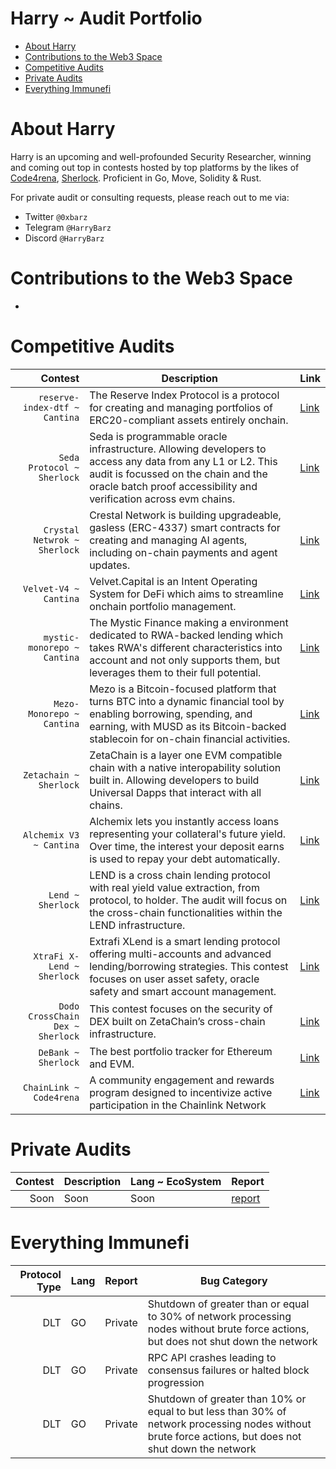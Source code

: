 # Harry ~ Audit Portfolio 
- [About Harry](https://github.com/shealtielanz/audits/blob/main/README.md#about-shealtielanz)
- [Contributions to the Web3 Space](https://github.com/shealtielanz/audits/blob/main/README.md#contributions-to-the-web3-space)
- [Competitive Audits](https://github.com/shealtielanz/audits/blob/main/README.md#competitive-audits)
- [Private Audits](https://github.com/shealtielanz/audits/blob/main/README.md#private-audits)
- [Everything Immunefi](https://github.com/shealtielanz/audits/blob/main/README.md#everything-immunefi)

# About Harry
Harry is an upcoming and well-profounded Security Researcher, winning and coming out top in contests hosted by top platforms by the likes of [Code4rena](https://code4rena.com/), [Sherlock](https://audits.sherlock.xyz/). Proficient in Go, Move, Solidity & Rust.

For private audit or consulting requests, please reach out to me via:
- Twitter `@0xbarz`
- Telegram `@HarryBarz`
- Discord `@HarryBarz`
# Contributions to the Web3 Space

- 
# Competitive Audits
| Contest | Description | Link |
|-----:|-----|-----|
| `reserve-index-dtf ~ Cantina` | The Reserve Index Protocol is a protocol for creating and managing portfolios of ERC20-compliant assets entirely onchain.| [Link](https://cantina.xyz/code/9dfca0bc-a7bf-482e-a3df-4eb861f55c4f/overview) |
| `Seda Protocol ~ Sherlock` | Seda is programmable oracle infrastructure. Allowing developers to access any data from any L1 or L2. This audit is focussed on the chain and the oracle batch proof accessibility and verification across evm chains. | [Link](https://audits.sherlock.xyz/contests/729) |
| `Crystal Netwrok ~ Sherlock` | Crestal Network is building upgradeable, gasless (ERC-4337) smart contracts for creating and managing AI agents, including on-chain payments and agent updates.| [Link](https://audits.sherlock.xyz/contests/755) |
| `Velvet-V4 ~ Cantina` | Velvet.Capital is an Intent Operating System for DeFi which aims to streamline onchain portfolio management.| [Link](https://cantina.xyz/code/8cf9c7a0-a7a6-446a-8577-1e2c254eb5a8/overview) |
| `mystic-monorepo ~ Cantina` | The Mystic Finance making a environment dedicated to RWA-backed lending which takes RWA's different characteristics into account and not only supports them, but leverages them to their full potential.| [Link](https://cantina.xyz/code/c160af78-28f8-47f7-9926-889b3864c6d8/overview) |
| `Mezo-Monorepo ~ Cantina` | Mezo is a Bitcoin-focused platform that turns BTC into a dynamic financial tool by enabling borrowing, spending, and earning, with MUSD as its Bitcoin-backed stablecoin for on-chain financial activities. | [Link](https://cantina.xyz/code/e757364c-1f68-4ec5-94f6-c6b3c2e80c6d/overview) |
| `Zetachain ~ Sherlock` | ZetaChain is a layer one EVM compatible chain with a native interopability solution built in. Allowing developers to build Universal Dapps that interact with all chains. | [Link](https://audits.sherlock.xyz/contests/857) |
| `Alchemix V3 ~ Cantina` | Alchemix lets you instantly access loans representing your collateral's future yield. Over time, the interest your deposit earns is used to repay your debt automatically.  | [Link](https://cantina.xyz/code/e68909e6-3491-4a94-a707-ecf0c89cf72a/overview) |
| `Lend ~ Sherlock` | LEND is a cross chain lending protocol with real yield value extraction, from protocol, to holder. The audit will focus on the cross-chain functionalities within the LEND infrastructure. | [Link](https://audits.sherlock.xyz/contests/908) |
| `XtraFi X-Lend ~ Sherlock` | Extrafi XLend is a smart lending protocol offering multi-accounts and advanced lending/borrowing strategies. This contest focuses on user asset safety, oracle safety and smart account management. | [Link](https://audits.sherlock.xyz/contests/826) |
| `Dodo CrossChain Dex ~ Sherlock` | This contest focuses on the security of DEX built on ZetaChain’s cross-chain infrastructure. | [Link](https://audits.sherlock.xyz/contests/991) |
| `DeBank ~ Sherlock` | The best portfolio tracker for Ethereum and EVM. | [Link](https://audits.sherlock.xyz/contests/1044) |
| `ChainLink ~ Code4rena` | A community engagement and rewards program designed to incentivize active participation in the Chainlink Network | [Link](https://code4rena.com/audits/2025-06-chainlink-rewards) |




# Private Audits

| Contest | Description | Lang ~ EcoSystem | Report |
|-----:|----|-----|-----|
| Soon | Soon | Soon | [report](https://github.com/soon) |


# Everything Immunefi
| Protocol Type |  Lang  | Report | Bug Category |
|-----:|----|-----|-----|
| DLT | GO | Private | Shutdown of greater than or equal to 30% of network processing nodes without brute force actions, but does not shut down the network |
| DLT | GO | Private | RPC API crashes leading to consensus failures or halted block progression |
| DLT | GO | Private | Shutdown of greater than 10% or equal to but less than 30% of network processing nodes without brute force actions, but does not shut down the network |





